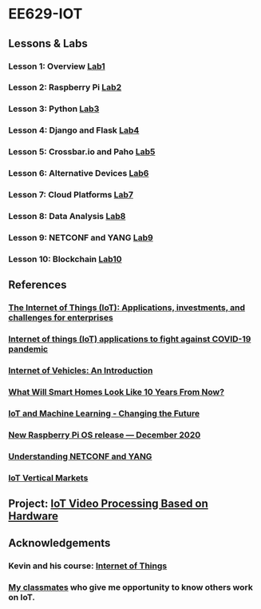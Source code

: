 # EE629-IOT
## Lessons & Labs
### Lesson 1: Overview             [Lab1](https://github.com/Crispangle/EE629-IOT/blob/master/Labs/Lab1.pdf)  
### Lesson 2: Raspberry Pi         [Lab2](https://github.com/Crispangle/EE629-IOT/blob/master/Labs/Lab2.pdf)  
### Lesson 3: Python               [Lab3](https://github.com/Crispangle/EE629-IOT/blob/master/Labs/Lab%203.pdf)  
### Lesson 4: Django and Flask     [Lab4](https://github.com/Crispangle/EE629-IOT/blob/master/Labs/Lab%204.pdf)  
### Lesson 5: Crossbar.io and Paho [Lab5](https://github.com/Crispangle/EE629-IOT/blob/master/Labs/Lab%205.pdf)  
### Lesson 6: Alternative Devices  [Lab6](https://github.com/Crispangle/EE629-IOT/blob/master/Labs/Lab%206.pdf)  
### Lesson 7: Cloud Platforms      [Lab7](https://github.com/Crispangle/EE629-IOT/blob/master/Labs/Lab%207.pdf)  
### Lesson 8: Data Analysis        [Lab8](https://github.com/Crispangle/EE629-IOT/blob/master/Labs/Lab%208.pdf)  
### Lesson 9: NETCONF and YANG     [Lab9](https://github.com/Crispangle/EE629-IOT/blob/master/Labs/Lab%209.pdf)  
### Lesson 10: Blockchain          [Lab10](https://github.com/Crispangle/EE629-IOT/blob/master/Labs/Lab%2010.pdf)  
### 
## References 
### [The Internet of Things (IoT): Applications, investments, and challenges for enterprises ](https://www.sciencedirect.com/science/article/abs/pii/S0007681315000373) 
### [Internet of things (IoT) applications to fight against COVID-19 pandemic](https://www.ncbi.nlm.nih.gov/pmc/articles/PMC7198990/) 
### [Internet of Vehicles: An Introduction](https://www.researchgate.net/publication/323595090_INTERNET_OF_VEHICLES_AN_INTRODUCTION)  
### [What Will Smart Homes Look Like 10 Years From Now?](https://time.com/5634791/smart-homes-future/)
### [IoT and Machine Learning - Changing the Future](https://www.youtube.com/watch?v=mlE03Fj2T9s&feature=emb_title) 
### [New Raspberry Pi OS release — December 2020](https://www.raspberrypi.org/blog/new-raspberry-pi-os-release-december-2020/)
### [Understanding NETCONF and YANG](https://www.networkworld.com/article/2173842/understanding-netconf-and-yang.html)
### [IoT Vertical Markets](https://www.iotm2mcouncil.org/iot-library/iot-vertical-markets/)
### 
## Project: [IoT Video Processing Based on Hardware](https://github.com/Crispangle/EE629-IOT/tree/master/project)
### 
## Acknowledgements
### Kevin and his course: [Internet of Things](https://github.com/kevinwlu/iot)
### [My classmates](https://sites.google.com/view/ece629/projects/2020-fall) who give me opportunity to know others work on IoT.
